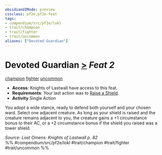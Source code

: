 ```yaml
---
obsidianUIMode: preview
cssclass: pf2e,pf2e-feat
tags:
- compendium/src/pf2e/lokl
- trait/champion
- trait/fighter
- trait/uncommon
aliases: ["Devoted Guardian"]
---
```

# Devoted Guardian  [>](../../rules/core-rulebook/chapter-9-playing-the-game.md#Actions "Single Action") *Feat 2*  
[champion](../../rules/traits/champion.md)  [fighter](../../rules/traits/fighter.md)  [uncommon](../../rules/traits/uncommon.md)  

- **Access**: Knights of Lastwall have access to this feat.
- **Requirements**: Your last action was to [Raise a Shield](../../rules/actions/raise-a-shield.md).
- **Activity** Single Action

You adopt a wide stance, ready to defend both yourself and your chosen ward. Select one adjacent creature. As long as your shield is raised and the creature remains adjacent to you, the creature gains a +1 circumstance bonus to their AC, or a +2 circumstance bonus if the shield you raised was a tower shield.

*Source: Lost Omens: Knights of Lastwall p. 82*  
%% #compendium/src/pf2e/lokl #trait/champion #trait/fighter #trait/uncommon %%